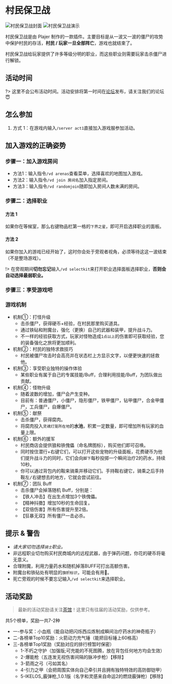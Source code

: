 # 村民保卫战

![村民保卫战封面](https://mewcraft-homepage.oss-cn-zhangjiakou.aliyuncs.com/images/vd-kill-hordes-of-undead.gif)
![村民保卫战演示](https://mewcraft-homepage.oss-cn-zhangjiakou.aliyuncs.com/images/vd-demo.gif)

村民保卫战是由 Plajer 制作的一款插件。主要目标是从一波又一波的僵尸的攻势中保护村民的存活，**村民 / 玩家一旦全部阵亡**，游戏也就结束了。

村民保卫战给玩家提供了许多等级分明的职业，而这些职业则需要玩家击杀僵尸进行解锁。

## 活动时间

?> 这里不会公布活动时间。活动安排将第一时间在[论坛][bbs]发布，请关注我们的论坛😇

## 怎么参加

1. 方式 1：在游戏内输入`/server act1`直接加入游戏服参加活动。

## 加入游戏的正确姿势

### 步骤一：加入游戏房间

- 方法1：输入指令`/vd arenas`查看菜单，选择喜欢的地图加入游戏。
- 方法2：输入指令`/vd join 房间名`加入指定房间。
- 方法3：输入指令`/vd randomjoin`随即加入房间人数未满的房间。

### 步骤二：选择职业

#### 方法 1

如果你在等候室，那么右键物品栏第一格的`下界之星`，即可开启选择职业的面板。

#### 方法 2

如果你加入的游戏已经开始了，这时你会处于旁观者视角，必须等待这这一波结束（不是整场游戏）。

!> 在旁观期间**切勿忘记**输入`/vd selectkit`来打开职业选择面板选择职业，**否则会自动选择最弱职业。**

### 步骤三：享受游戏吧

### 游戏机制

- 机制①：打怪升级
  - 击杀僵尸，获得硬币+经验，在村民那里购买道具。
  - 通过铁砧和附魔台，强化（更换）自己的武器和装甲，提升战斗力。
  - 不一样的经验获取方式，玩家对怪物造成`1点以上`的伤害即可获取经验，您的装备强化之旅将更加顺利。
- 机制②：村民的独特求救技巧
  - 村民被僵尸攻击时会高亮并在状态栏上方显示文字，以便更快速的拯救他。
- 机制③：享受职业独特的操作体验
  - 某些职业有属于自己的专属技能/Buff，合理利用技能/Buff，为团队做出贡献。
- 机制④：怪物升级
  - 随着波数的增加，僵尸会产生变种。
  - 目前有：普通僵尸，小僵尸，隐形僵尸，铁甲僵尸，钻甲僵尸，合金甲僵尸，工兵僵尸，自爆僵尸。
- 机制⑤：献祭
  - 击杀僵尸，获得腐肉。
  - 将腐肉投入`灵魂灯笼所在地`的**水池**，积累一定数量，即可增加所有玩家的血量上限。
- 机制⑥：额外的援军
  - 村民商店会提供狼和铁傀儡（命名牌图标），购买他们即可召唤。
  - 同时按住潜行+右键它们，可以打开这些宠物的升级面板，花费硬币为他们提升战斗力的同时，它们会向`脚下`每秒投掷一个瞬间治疗2的药水，持续10秒。
  - 你可以通过背包内的鞍来骑乘并移动它们。手持鞍右键它，骑乘之后手持鞍<kbd>左/右键</kbd>想去的地方，它就会尝试前往。
- 机制⑦：团队 Buff
  - 击杀僵尸会掉落随机 Buff，分别是：
  - 【铁人冲击】在出生点增加3个铁傀儡。
  - 【精神抖擞】增加10秒的生命回复。
  - 【双倍伤害】所有伤害提升至2倍。
  - 【狂暴无双】所有僵尸一击必杀。

## 提示 & 警告

- <em>请大家切勿选择`骑士`职业。</em>
- 非远程职业切勿购买村民商城内的远程武器，由于弹药问题，你花的硬币将毫无意义。
- 合理附魔，利用力量药水和随机掉落BUFF可打出高额伤害。
- 附魔台和铁砧处有明显的`旗帜标识`，可能会有用👻。
- 死亡旁观的时候不要忘记输入`/vd selectkit`来选择职业。

## 活动奖励

> 最新的活动奖励请关注[茶馆][bbs]！这里只有往届的活动奖励，仅供参考。

共5个榜单，奖励一共7-2种

- 一-参与奖：小血瓶（能自动把闪烁西瓜炼制成瞬间治疗药水的神奇瓶子）
- 二-各榜单Top10奖励：火箭动力充气锤（能把目标锤上60格高）
- 三-各榜单Top1奖励（奖励对应的排行榜暂时保密）
  - 1-不朽之守护（加强版;可充能的不死图腾，放在背包任何地方均会生效）
  - 2-爆能枪（五连发无视伤害间隔的脉冲步枪）【移除】
  - 3-箭雨之弓（弓如其名）
  - 4-引力之甲（会把周围实体向自己牵引并且拥有独特特效的高防御铠甲）
  - 5-IKELOS_霰弹枪_1.0.1版（名字和灵感来自命运2的燃烧霰弹枪）【移除】

[bbs]: https://bbs.mewcraft.cc "论坛"
